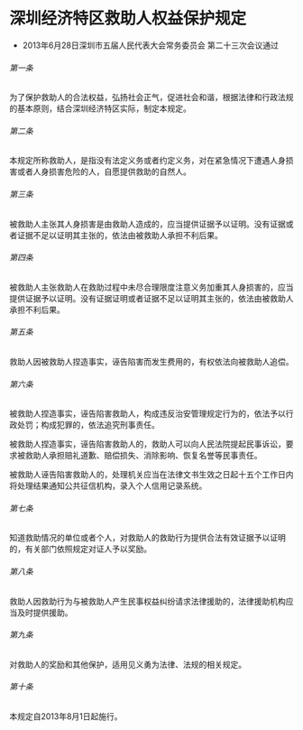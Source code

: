 # 深圳经济特区救助人权益保护规定

- 2013年6月28日深圳市五届人民代表大会常务委员会
  第二十三次会议通过

<!-- INFO END -->

###### 第一条

为了保护救助人的合法权益，弘扬社会正气，促进社会和谐，根据法律和行政法规的基本原则，结合深圳经济特区实际，制定本规定。

###### 第二条

本规定所称救助人，是指没有法定义务或者约定义务，对在紧急情况下遭遇人身损害或者人身损害危险的人，自愿提供救助的自然人。

###### 第三条

被救助人主张其人身损害是由救助人造成的，应当提供证据予以证明。没有证据或者证据不足以证明其主张的，依法由被救助人承担不利后果。

###### 第四条

被救助人主张救助人在救助过程中未尽合理限度注意义务加重其人身损害的，应当提供证据予以证明。没有证据证明或者证据不足以证明其主张的，依法由被救助人承担不利后果。

###### 第五条

救助人因被救助人捏造事实，诬告陷害而发生费用的，有权依法向被救助人追偿。

###### 第六条

被救助人捏造事实，诬告陷害救助人，构成违反治安管理规定行为的，依法予以行政处罚；构成犯罪的，依法追究刑事责任。

被救助人捏造事实，诬告陷害救助人的，救助人可以向人民法院提起民事诉讼，要求被救助人承担赔礼道歉、赔偿损失、消除影响、恢复名誉等民事责任。

被救助人诬告陷害救助人的，处理机关应当在法律文书生效之日起十五个工作日内将处理结果通知公共征信机构，录入个人信用记录系统。

###### 第七条

知道救助情况的单位或者个人，对救助人的救助行为提供合法有效证据予以证明的，有关部门依照规定对证人予以奖励。

###### 第八条

救助人因救助行为与被救助人产生民事权益纠纷请求法律援助的，法律援助机构应当及时提供援助。

###### 第九条

对救助人的奖励和其他保护，适用见义勇为法律、法规的相关规定。

###### 第十条

本规定自2013年8月1日起施行。
